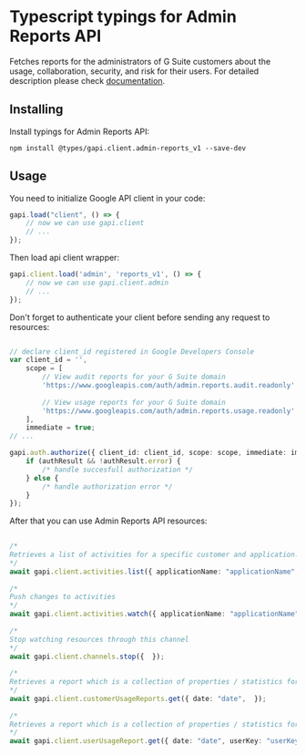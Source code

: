 # Typescript typings for Admin Reports API
Fetches reports for the administrators of G Suite customers about the usage, collaboration, security, and risk for their users.
For detailed description please check [documentation](https://developers.google.com/admin-sdk/reports/).

## Installing

Install typings for Admin Reports API:
```
npm install @types/gapi.client.admin-reports_v1 --save-dev
```

## Usage

You need to initialize Google API client in your code:
```typescript
gapi.load("client", () => { 
    // now we can use gapi.client
    // ... 
});
```

Then load api client wrapper:
```typescript
gapi.client.load('admin', 'reports_v1', () => {
    // now we can use gapi.client.admin
    // ... 
});
```

Don't forget to authenticate your client before sending any request to resources:
```typescript

// declare client_id registered in Google Developers Console
var client_id = '',
    scope = [     
        // View audit reports for your G Suite domain
        'https://www.googleapis.com/auth/admin.reports.audit.readonly',
    
        // View usage reports for your G Suite domain
        'https://www.googleapis.com/auth/admin.reports.usage.readonly',
    ],
    immediate = true;
// ...

gapi.auth.authorize({ client_id: client_id, scope: scope, immediate: immediate }, authResult => {
    if (authResult && !authResult.error) {
        /* handle succesfull authorization */
    } else {
        /* handle authorization error */
    }
});            
```

After that you can use Admin Reports API resources:

```typescript 
    
/* 
Retrieves a list of activities for a specific customer and application.  
*/
await gapi.client.activities.list({ applicationName: "applicationName", userKey: "userKey",  }); 
    
/* 
Push changes to activities  
*/
await gapi.client.activities.watch({ applicationName: "applicationName", userKey: "userKey",  }); 
    
/* 
Stop watching resources through this channel  
*/
await gapi.client.channels.stop({  }); 
    
/* 
Retrieves a report which is a collection of properties / statistics for a specific customer.  
*/
await gapi.client.customerUsageReports.get({ date: "date",  }); 
    
/* 
Retrieves a report which is a collection of properties / statistics for a set of users.  
*/
await gapi.client.userUsageReport.get({ date: "date", userKey: "userKey",  });
```